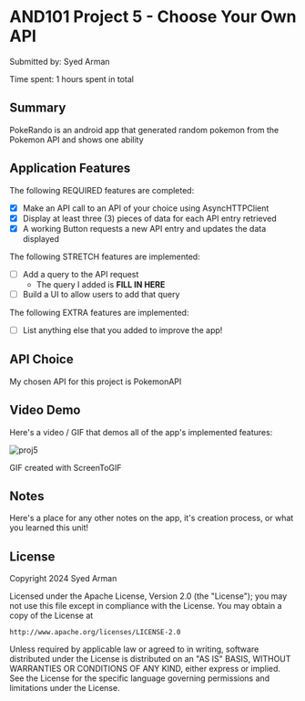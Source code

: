 
# AND101 Project 5 - Choose Your Own API

Submitted by: Syed Arman

Time spent: 1 hours spent in total

## Summary

PokeRando is an android app that generated random pokemon from the Pokemon API and shows one ability 

## Application Features


The following REQUIRED features are completed:

- [x] Make an API call to an API of your choice using AsyncHTTPClient
- [x] Display at least three (3) pieces of data for each API entry retrieved
- [x] A working Button requests a new API entry and updates the data displayed

The following STRETCH features are implemented:

- [ ] Add a query to the API request
  - The query I added is **FILL IN HERE**
- [ ] Build a UI to allow users to add that query

The following EXTRA features are implemented:

- [ ] List anything else that you added to improve the app!

## API Choice

My chosen API for this project is PokemonAPI

## Video Demo

Here's a video / GIF that demos all of the app's implemented features:

![proj5](https://github.com/syedarman1/Pokemon_RESTAPI/assets/148717758/07f511db-0dba-48c8-aeeb-438f480a5f33)

GIF created with ScreenToGIF

## Notes

Here's a place for any other notes on the app, it's creation process, or what you learned this unit!

## License

Copyright 2024 Syed Arman

Licensed under the Apache License, Version 2.0 (the "License");
you may not use this file except in compliance with the License.
You may obtain a copy of the License at

    http://www.apache.org/licenses/LICENSE-2.0

Unless required by applicable law or agreed to in writing, software
distributed under the License is distributed on an "AS IS" BASIS,
WITHOUT WARRANTIES OR CONDITIONS OF ANY KIND, either express or implied.
See the License for the specific language governing permissions and
limitations under the License.
